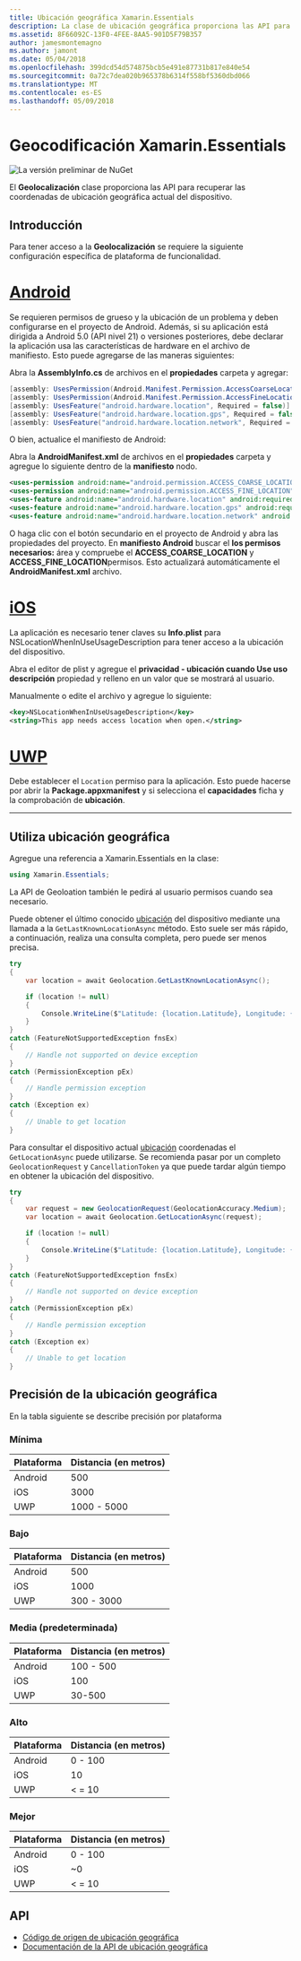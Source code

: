 ```yaml
---
title: Ubicación geográfica Xamarin.Essentials
description: La clase de ubicación geográfica proporciona las API para recuperar las coordenadas de ubicación geográfica actual del dispositivo.
ms.assetid: 8F66092C-13F0-4FEE-8AA5-901D5F79B357
author: jamesmontemagno
ms.author: jamont
ms.date: 05/04/2018
ms.openlocfilehash: 399dcd54d574875bcb5e491e87731b817e840e54
ms.sourcegitcommit: 0a72c7dea020b965378b6314f558bf5360dbd066
ms.translationtype: MT
ms.contentlocale: es-ES
ms.lasthandoff: 05/09/2018
---
```

# <a name="xamarinessentials-geocoding"></a>Geocodificación Xamarin.Essentials

![La versión preliminar de NuGet](~/media/shared/pre-release.png)

El **Geolocalización** clase proporciona las API para recuperar las coordenadas de ubicación geográfica actual del dispositivo.

## <a name="getting-started"></a>Introducción

Para tener acceso a la **Geolocalización** se requiere la siguiente configuración específica de plataforma de funcionalidad.

# <a name="androidtabandroid"></a>[Android](#tab/android)

Se requieren permisos de grueso y la ubicación de un problema y deben configurarse en el proyecto de Android. Además, si su aplicación está dirigida a Android 5.0 (API nivel 21) o versiones posteriores, debe declarar la aplicación usa las características de hardware en el archivo de manifiesto. Esto puede agregarse de las maneras siguientes:

Abra la **AssemblyInfo.cs** de archivos en el **propiedades** carpeta y agregar:

```csharp
[assembly: UsesPermission(Android.Manifest.Permission.AccessCoarseLocation)]
[assembly: UsesPermission(Android.Manifest.Permission.AccessFineLocation)]
[assembly: UsesFeature("android.hardware.location", Required = false)]
[assembly: UsesFeature("android.hardware.location.gps", Required = false)]
[assembly: UsesFeature("android.hardware.location.network", Required = false)]
```

O bien, actualice el manifiesto de Android:

Abra la **AndroidManifest.xml** de archivos en el **propiedades** carpeta y agregue lo siguiente dentro de la **manifiesto** nodo.

```xml
<uses-permission android:name="android.permission.ACCESS_COARSE_LOCATION" />
<uses-permission android:name="android.permission.ACCESS_FINE_LOCATION" />
<uses-feature android:name="android.hardware.location" android:required="false" />
<uses-feature android:name="android.hardware.location.gps" android:required="false" />
<uses-feature android:name="android.hardware.location.network" android:required="false" />
```

O haga clic con el botón secundario en el proyecto de Android y abra las propiedades del proyecto. En **manifiesto Android** buscar el **los permisos necesarios:** área y compruebe el **ACCESS_COARSE_LOCATION** y **ACCESS_FINE_LOCATION**permisos. Esto actualizará automáticamente el **AndroidManifest.xml** archivo.

# <a name="iostabios"></a>[iOS](#tab/ios)

La aplicación es necesario tener claves su **Info.plist** para NSLocationWhenInUseUsageDescription para tener acceso a la ubicación del dispositivo.

Abra el editor de plist y agregue el **privacidad - ubicación cuando Use uso descripción** propiedad y relleno en un valor que se mostrará al usuario.

Manualmente o edite el archivo y agregue lo siguiente:

```xml
<key>NSLocationWhenInUseUsageDescription</key>
<string>This app needs access location when open.</string>
```

# <a name="uwptabuwp"></a>[UWP](#tab/uwp)

Debe establecer el `Location` permiso para la aplicación. Esto puede hacerse por abrir la **Package.appxmanifest** y si selecciona el **capacidades** ficha y la comprobación de **ubicación**.

-----

## <a name="using-geolocation"></a>Utiliza ubicación geográfica

Agregue una referencia a Xamarin.Essentials en la clase:

```csharp
using Xamarin.Essentials;
```

La API de Geoloation también le pedirá al usuario permisos cuando sea necesario.

Puede obtener el último conocido [ubicación](xref:Xamarin.Essentials.Location) del dispositivo mediante una llamada a la `GetLastKnownLocationAsync` método. Esto suele ser más rápido, a continuación, realiza una consulta completa, pero puede ser menos precisa.

```csharp
try
{
    var location = await Geolocation.GetLastKnownLocationAsync();

    if (location != null)
    {
        Console.WriteLine($"Latitude: {location.Latitude}, Longitude: {location.Longitude}");
    }
}
catch (FeatureNotSupportedException fnsEx)
{
    // Handle not supported on device exception
}
catch (PermissionException pEx)
{
    // Handle permission exception
}
catch (Exception ex)
{
    // Unable to get location
}
```

Para consultar el dispositivo actual [ubicación](xref:Xamarin.Essentials.Location) coordenadas el `GetLocationAsync` puede utilizarse. Se recomienda pasar por un completo `GeolocationRequest` y `CancellationToken` ya que puede tardar algún tiempo en obtener la ubicación del dispositivo.

```csharp
try
{
    var request = new GeolocationRequest(GeolocationAccuracy.Medium);
    var location = await Geolocation.GetLocationAsync(request);

    if (location != null)
    {
        Console.WriteLine($"Latitude: {location.Latitude}, Longitude: {location.Longitude}");
    }
}
catch (FeatureNotSupportedException fnsEx)
{
    // Handle not supported on device exception
}
catch (PermissionException pEx)
{
    // Handle permission exception
}
catch (Exception ex)
{
    // Unable to get location
}
```

## <a name="geolocation-accuracy"></a>Precisión de la ubicación geográfica

En la tabla siguiente se describe precisión por plataforma

### <a name="lowest"></a>Mínima

| Plataforma | Distancia (en metros) |
| --- | --- |
| Android | 500 |
| iOS | 3000 |
| UWP | 1000 - 5000 |

### <a name="low"></a>Bajo

| Plataforma | Distancia (en metros) |
| --- | --- |
| Android | 500 |
| iOS | 1000 |
| UWP | 300 - 3000 |

### <a name="medium-default"></a>Media (predeterminada)

| Plataforma | Distancia (en metros) |
| --- | --- |
| Android | 100 - 500 |
| iOS | 100 |
| UWP | 30-500 |

### <a name="high"></a>Alto

| Plataforma | Distancia (en metros) |
| --- | --- |
| Android | 0 - 100 |
| iOS | 10 |
| UWP | < = 10 |

### <a name="best"></a>Mejor

| Plataforma | Distancia (en metros) |
| --- | --- |
| Android | 0 - 100 |
| iOS | ~0 |
| UWP | < = 10 |

## <a name="api"></a>API

- [Código de origen de ubicación geográfica](https://github.com/xamarin/Essentials/tree/master/Essentials/Geolocation)
- [Documentación de la API de ubicación geográfica](xref:Xamarin.Essentials.Geolocation)
